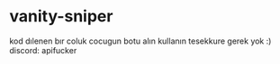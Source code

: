 # vanity-sniper
kod dılenen bır coluk cocugun botu alın kullanın tesekkure gerek yok :) discord: apifucker
